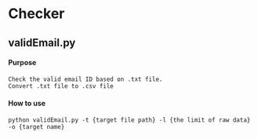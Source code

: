 # Checker
## validEmail.py
#### Purpose
```
Check the valid email ID based on .txt file.
Convert .txt file to .csv file
```
#### How to use
```
python validEmail.py -t {target file path} -l {the limit of raw data} -o {target name}
```